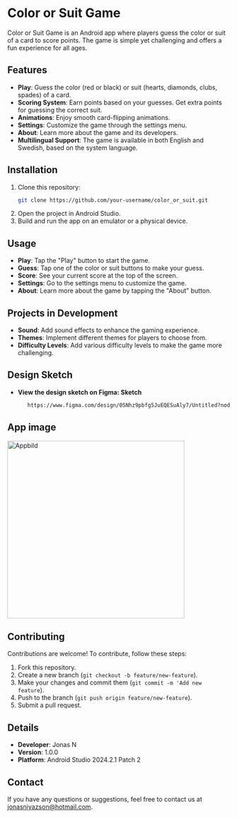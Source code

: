 
# Color or Suit Game

Color or Suit Game is an Android app where players guess the color or suit of a card to score points. The game is simple yet challenging and offers a fun experience for all ages.

## Features

- **Play**: Guess the color (red or black) or suit (hearts, diamonds, clubs, spades) of a card.
- **Scoring System**: Earn points based on your guesses. Get extra points for guessing the correct suit.
- **Animations**: Enjoy smooth card-flipping animations.
- **Settings**: Customize the game through the settings menu.
- **About**: Learn more about the game and its developers.
- **Multilingual Support**: The game is available in both English and Swedish, based on the system language.

## Installation

1. Clone this repository:
    ```bash
    git clone https://github.com/your-username/color_or_suit.git
    ```
2. Open the project in Android Studio.
3. Build and run the app on an emulator or a physical device.

## Usage

- **Play**: Tap the "Play" button to start the game.
- **Guess**: Tap one of the color or suit buttons to make your guess.
- **Score**: See your current score at the top of the screen.
- **Settings**: Go to the settings menu to customize the game.
- **About**: Learn more about the game by tapping the "About" button.

## Projects in Development

- **Sound**: Add sound effects to enhance the gaming experience.
- **Themes**: Implement different themes for players to choose from.
- **Difficulty Levels**: Add various difficulty levels to make the game more challenging.

## Design Sketch

- **View the design sketch on Figma: Sketch**
   ```bash
      https://www.figma.com/design/0SNhz9pbfg5JuEQESuAly7/Untitled?node-id=0-1&t=euFXdwTPnThEPwEb-1

## App image
<img src="https://github.com/Jonasodiq/Color_or_suit/blob/main/app-img.jpg" alt="Appbild" width="400" height="400">

## Contributing

Contributions are welcome! To contribute, follow these steps:

1. Fork this repository.
2. Create a new branch (`git checkout -b feature/new-feature`).
3. Make your changes and commit them (`git commit -m 'Add new feature`).
4. Push to the branch (`git push origin feature/new-feature`).
5. Submit a pull request.

## Details

- **Developer**: Jonas N
- **Version**: 1.0.0
- **Platform**: Android Studio 2024.2.1 Patch 2

## Contact

If you have any questions or suggestions, feel free to contact us at jonasniyazson@hotmail.com.